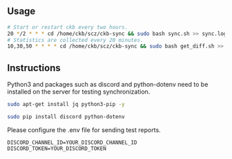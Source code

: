 ## Usage
```bash
# Start or restart ckb every two hours.
20 */2 * * * cd /home/ckb/scz/ckb-sync && sudo bash sync.sh >> sync.log 2>&1
# Statistics are collected every 20 minutes.
10,30,50 * * * * cd /home/ckb/scz/ckb-sync && sudo bash get_diff.sh >> get_diff.log 2>&1
```
## Instructions
Python3 and packages such as discord and python-dotenv need to be installed on the server for testing synchronization.
```bash
sudo apt-get install jq python3-pip -y
```
```bash
sudo pip install discord python-dotenv
```
Please configure the .env file for sending test reports.
```dotenv
DISCORD_CHANNEL_ID=YOUR_DISCORD_CHANNEL_ID
DISCORD_TOKEN=YOUR_DISCORD_TOKEN
```

